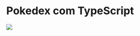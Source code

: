 <h1>Pokedex com TypeScript</h1>
<img src=https://img.shields.io/badge/Estudos-Pok%C3%A9mon-yellow/>
